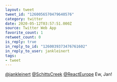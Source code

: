 ```yaml
---
layout: tweet
tweet_id: "1260056570479640576"
category: twitter
date: 2020-05-12T03:57:51.000Z
source: Twitter Web App
favorite_count: 1
retweet_count: 0
is_reply: true
in_reply_to_id: "1260039373476761602"
in_reply_to_user: jankleinert
tags:
- tweet
---
```


[@jankleinert](https://twitter.com/@jankleinert) [@SchittsCreek](https://twitter.com/@SchittsCreek) [@ReactEurope](https://twitter.com/@ReactEurope) Ew, Jan!
